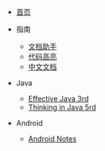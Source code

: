 * [首页](/)
* 指南
  * [文档助手](https://docsify.js.org/#/zh-cn/helpers)
  * [代码高亮](https://docsify.js.org/#/zh-cn/language-highlight)
  * [中文文档](https://github.com/docsifyjs/docs-zh)
* Java

  * [Effective Java 3rd](/books/effective-java-3rd-chinese/_coverpage.md)
  * [Thinking in Java 5rd](/books/thinking-in-java-5rd-chinese/_coverpage.md)
* Android
  * [Android Notes](/notes/android/_coverpage.md)